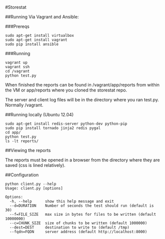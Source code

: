 #Storestat

##Running Via Vagrant and Ansible:

###Prereqs

    sudo apt-get install virtualbox
    sudo apt-get install vagrant
    sudo pip install ansible

###Running

    vagrant up
    vagrant ssh
    cd /vagrant
    python test.py
    
When finished the reports can be found in /vagrant/app/reports from within the VM or app/reports where you cloned the storestat repo.

The server and client log files will be in the directory where you ran test.py.  Normally /vagrant.

##Running locally (Ubuntu 12.04)

    sudo apt-get install redis-server python-dev python-pip
    sudo pip install tornado jinja2 redis pygal
    cd app/
    python test.py
    ls -lt reports/

##Viewing the reports

The reports must be opened in a browser from the directory where they are saved (css is lined relatively).

##Configuration

    python client.py --help
    Usage: client.py [options]

    Options:
      -h, --help      show this help message and exit
      --d=DURATION    Number of seconds the test should run (default is 30)
      --f=FILE_SIZE   max size in bytes for files to be written (default 10000000)
      --c=CHUNK_SIZE  size of chunks to be written (default 1000000)
      --dest=DEST     destination to write to (default /tmp)
      --fqdn=FQDN     server address (default http://localhost:8000)
